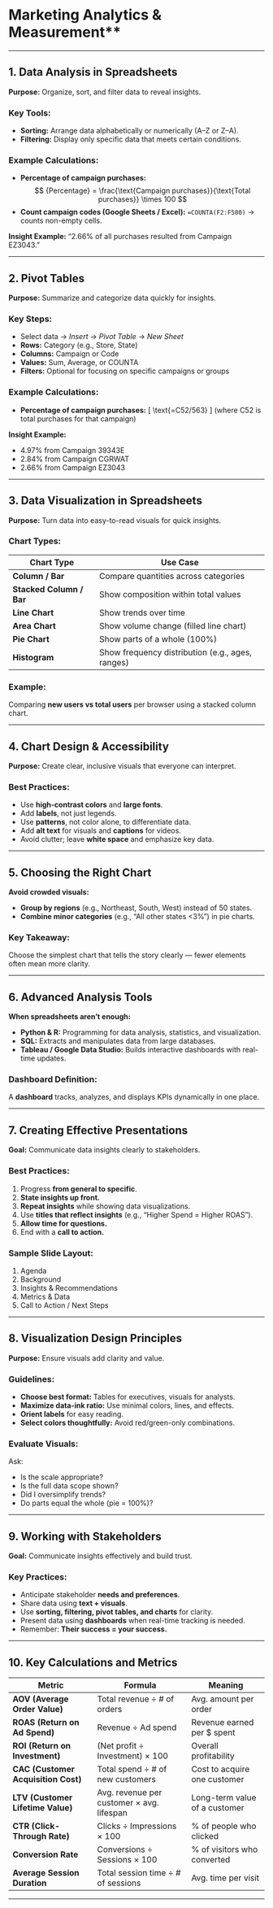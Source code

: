 # Marketing Analytics & Measurement**

---

## **1. Data Analysis in Spreadsheets**

**Purpose:** Organize, sort, and filter data to reveal insights.

### Key Tools:

* **Sorting:** Arrange data alphabetically or numerically (A–Z or Z–A).
* **Filtering:** Display only specific data that meets certain conditions.

### Example Calculations:

* **Percentage of campaign purchases:**
  $$
{Percentage} = \frac{\text{Campaign purchases}}{\text{Total purchases}} \times 100
  $$
* **Count campaign codes (Google Sheets / Excel):**
  `=COUNTA(F2:F500)` → counts non-empty cells.

**Insight Example:**
“2.66% of all purchases resulted from Campaign EZ3043.”

---

## **2. Pivot Tables**

**Purpose:** Summarize and categorize data quickly for insights.

### Key Steps:

* Select data → *Insert* → *Pivot Table* → *New Sheet*
* **Rows:** Category (e.g., Store, State)
* **Columns:** Campaign or Code
* **Values:** Sum, Average, or COUNTA
* **Filters:** Optional for focusing on specific campaigns or groups

### Example Calculations:

* **Percentage of campaign purchases:**
  [
  \text{=C52/563}
  ]
  (where C52 is total purchases for that campaign)

**Insight Example:**

* 4.97% from Campaign 39343E
* 2.84% from Campaign CGRWAT
* 2.66% from Campaign EZ3043

---

## **3. Data Visualization in Spreadsheets**

**Purpose:** Turn data into easy-to-read visuals for quick insights.

### Chart Types:

| Chart Type               | Use Case                                         |
| ------------------------ | ------------------------------------------------ |
| **Column / Bar**         | Compare quantities across categories             |
| **Stacked Column / Bar** | Show composition within total values             |
| **Line Chart**           | Show trends over time                            |
| **Area Chart**           | Show volume change (filled line chart)           |
| **Pie Chart**            | Show parts of a whole (100%)                     |
| **Histogram**            | Show frequency distribution (e.g., ages, ranges) |

### Example:

Comparing **new users vs total users** per browser using a stacked column chart.

---

## **4. Chart Design & Accessibility**

**Purpose:** Create clear, inclusive visuals that everyone can interpret.

### Best Practices:

* Use **high-contrast colors** and **large fonts**.
* Add **labels**, not just legends.
* Use **patterns**, not color alone, to differentiate data.
* Add **alt text** for visuals and **captions** for videos.
* Avoid clutter; leave **white space** and emphasize key data.

---

## **5. Choosing the Right Chart**

**Avoid crowded visuals:**

* **Group by regions** (e.g., Northeast, South, West) instead of 50 states.
* **Combine minor categories** (e.g., “All other states <3%”) in pie charts.

### Key Takeaway:

Choose the simplest chart that tells the story clearly — fewer elements often mean more clarity.

---

## **6. Advanced Analysis Tools**

**When spreadsheets aren’t enough:**

* **Python & R:** Programming for data analysis, statistics, and visualization.
* **SQL:** Extracts and manipulates data from large databases.
* **Tableau / Google Data Studio:** Builds interactive dashboards with real-time updates.

### Dashboard Definition:

A **dashboard** tracks, analyzes, and displays KPIs dynamically in one place.

---

## **7. Creating Effective Presentations**

**Goal:** Communicate data insights clearly to stakeholders.

### Best Practices:

1. Progress **from general to specific**.
2. **State insights up front.**
3. **Repeat insights** while showing data visualizations.
4. Use **titles that reflect insights** (e.g., “Higher Spend = Higher ROAS”).
5. **Allow time for questions.**
6. End with a **call to action.**

### Sample Slide Layout:

1. Agenda
2. Background
3. Insights & Recommendations
4. Metrics & Data
5. Call to Action / Next Steps

---

## **8. Visualization Design Principles**

**Purpose:** Ensure visuals add clarity and value.

### Guidelines:

* **Choose best format:** Tables for executives, visuals for analysts.
* **Maximize data-ink ratio:** Use minimal colors, lines, and effects.
* **Orient labels** for easy reading.
* **Select colors thoughtfully:** Avoid red/green-only combinations.

### Evaluate Visuals:

Ask:

* Is the scale appropriate?
* Is the full data scope shown?
* Did I oversimplify trends?
* Do parts equal the whole (pie = 100%)?

---

## **9. Working with Stakeholders**

**Goal:** Communicate insights effectively and build trust.

### Key Practices:

* Anticipate stakeholder **needs and preferences**.
* Share data using **text + visuals**.
* Use **sorting, filtering, pivot tables, and charts** for clarity.
* Present data using **dashboards** when real-time tracking is needed.
* Remember: **Their success = your success.**

---

## **10. Key Calculations and Metrics**

| Metric                              | Formula                                   | Meaning                       |
| ----------------------------------- | ----------------------------------------- | ----------------------------- |
| **AOV (Average Order Value)**       | Total revenue ÷ # of orders               | Avg. amount per order         |
| **ROAS (Return on Ad Spend)**       | Revenue ÷ Ad spend                        | Revenue earned per $ spent    |
| **ROI (Return on Investment)**      | (Net profit ÷ Investment) × 100           | Overall profitability         |
| **CAC (Customer Acquisition Cost)** | Total spend ÷ # of new customers          | Cost to acquire one customer  |
| **LTV (Customer Lifetime Value)**   | Avg. revenue per customer × avg. lifespan | Long-term value of a customer |
| **CTR (Click-Through Rate)**        | Clicks ÷ Impressions × 100                | % of people who clicked       |
| **Conversion Rate**                 | Conversions ÷ Sessions × 100              | % of visitors who converted   |
| **Average Session Duration**        | Total session time ÷ # of sessions        | Avg. time per visit           |

---



